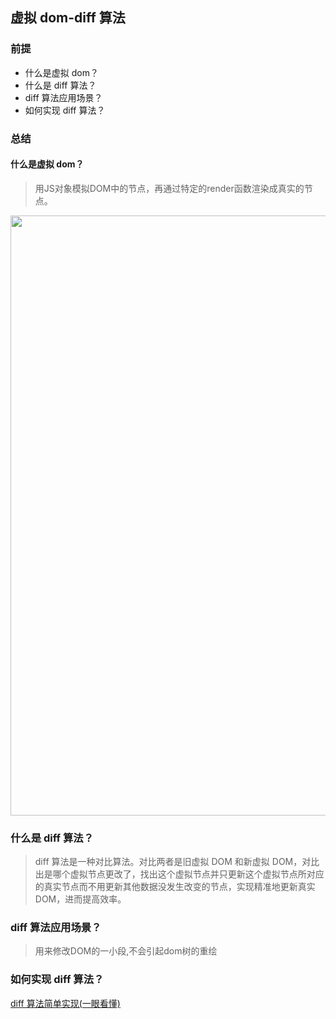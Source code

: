 ## 虚拟 dom-diff 算法

### 前提

- 什么是虚拟 dom？
- 什么是 diff 算法？
- diff 算法应用场景？
- 如何实现 diff 算法？

### 总结

#### 什么是虚拟 dom？

> 用JS对象模拟DOM中的节点，再通过特定的render函数渲染成真实的节点。

<img style="width:100vw;" src="http://24k.live/common/github/html/dom.png"/>

### 什么是 diff 算法？

> diff 算法是一种对比算法。对比两者是旧虚拟 DOM 和新虚拟 DOM，对比出是哪个虚拟节点更改了，找出这个虚拟节点并只更新这个虚拟节点所对应的真实节点而不用更新其他数据没发生改变的节点，实现精准地更新真实 DOM，进而提高效率。

### diff 算法应用场景？
> 用来修改DOM的一小段,不会引起dom树的重绘
### 如何实现 diff 算法？

[diff 算法简单实现(一眼看懂)](../03_JS/diff算法/分析.md)

